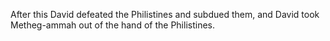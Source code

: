 After this David defeated the Philistines and subdued them, and David took Metheg-ammah out of the hand of the Philistines.
